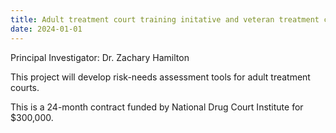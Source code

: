 ```yaml
---
title: Adult treatment court training initative and veteran treatment court training and technical assistance (2024-2025)
date: 2024-01-01
---
```


Principal Investigator: Dr. Zachary Hamilton

<!--more-->

This project will develop risk-needs assessment tools for adult treatment courts.

This is a 24-month contract funded by National Drug Court Institute for $300,000.
